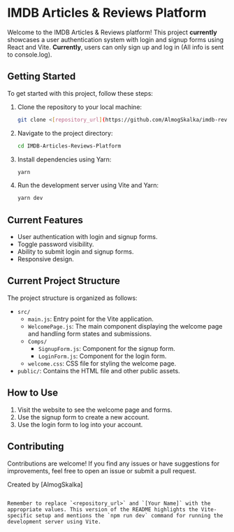 # IMDB Articles & Reviews Platform

Welcome to the IMDB Articles & Reviews platform! This project **currently** showcases a user authentication system with login and signup forms using React and Vite. **Currently**, users can only sign up and log in (All info is sent to console.log).

## Getting Started

To get started with this project, follow these steps:

1. Clone the repository to your local machine:
   ```sh
   git clone <[repository_url](https://github.com/AlmogSkalka/imdb-reviews.git)>
   ```

2. Navigate to the project directory:
   ```sh
   cd IMDB-Articles-Reviews-Platform
   ```

3. Install dependencies using Yarn:
   ```sh
   yarn
   ```

4. Run the development server using Vite and Yarn:
   ```sh
   yarn dev
   ```

## **Current** Features

- User authentication with login and signup forms.
- Toggle password visibility.
- Ability to submit login and signup forms.
- Responsive design.

## **Current** Project Structure

The project structure is organized as follows:

- `src/`
  - `main.js`: Entry point for the Vite application.
  - `WelcomePage.js`: The main component displaying the welcome page and handling form states and submissions.
  - `Comps/`
    - `SignupForm.js`: Component for the signup form.
    - `LoginForm.js`: Component for the login form.
  - `welcome.css`: CSS file for styling the welcome page.
- `public/`: Contains the HTML file and other public assets.

## How to Use

1. Visit the website to see the welcome page and forms.
2. Use the signup form to create a new account.
3. Use the login form to log into your account.

## Contributing

Contributions are welcome! If you find any issues or have suggestions for improvements, feel free to open an issue or submit a pull request.


Created by [AlmogSkalka]
```

Remember to replace `<repository_url>` and `[Your Name]` with the appropriate values. This version of the README highlights the Vite-specific setup and mentions the `npm run dev` command for running the development server using Vite.
